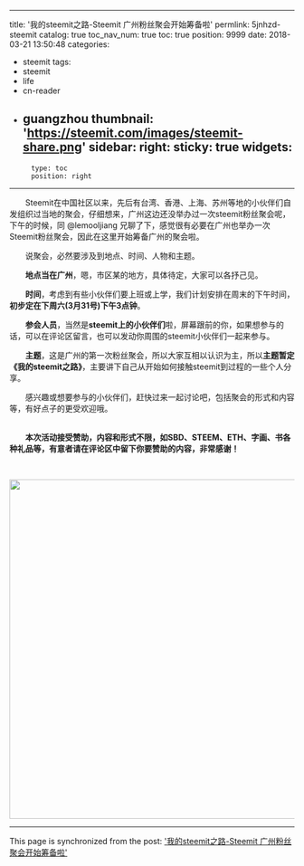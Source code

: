 
---
title: '我的steemit之路-Steemit 广州粉丝聚会开始筹备啦'
permlink: 5jnhzd-steemit
catalog: true
toc_nav_num: true
toc: true
position: 9999
date: 2018-03-21 13:50:48
categories:
- steemit
tags:
- steemit
- life
- cn-reader
- guangzhou
thumbnail: 'https://steemit.com/images/steemit-share.png'
sidebar:
    right:
        sticky: true
widgets:
    -
        type: toc
        position: right
---


<html>
<p>　　Steemit在中国社区以来，先后有台湾、香港、上海、苏州等地的小伙伴们自发组织过当地的聚会，仔细想来，广州这边还没举办过一次steemit粉丝聚会呢，下午的时候，同 @lemooljiang 兄聊了下，感觉很有必要在广州也举办一次Steemit粉丝聚会，因此在这里开始筹备广州的聚会啦。<br>
</p>
<p>　　说聚会，必然要涉及到地点、时间、人物和主题。<br>
</p>
<p>　　<strong>地点当在广州</strong>，嗯，市区某的地方，具体待定，大家可以各抒己见。<br>
</p>
<p>　　<strong>时间</strong>，考虑到有些小伙伴们要上班或上学，我们计划安排在周末的下午时间，<strong>初步定在下周六(3月31号)下午3点钟</strong>。<br>
</p>
<p>　　<strong>参会人员</strong>，当然是<strong>steemit上的小伙伴们</strong>啦，屏幕跟前的你，如果想参与的话，可以在评论区留言，也可以发动你周围的steemit小伙伴们一起来参与。<br>
</p>
<p>　　<strong>主题</strong>，这是广州的第一次粉丝聚会，所以大家互相以认识为主，所以<strong>主题暂定《我的steemit之路》</strong>，主要讲下自己从开始如何接触steemit到过程的一些个人分享。<br>
</p>
<p>　　感兴趣或想要参与的小伙伴们，赶快过来一起讨论吧，包括聚会的形式和内容等，有好点子的更受欢迎哦。</p>
<p><br>
　　<strong>本次活动接受赞助，内容和形式不限，如SBD、STEEM、ETH、字画、书各种礼品等，有意者请在评论区中留下你要赞助的内容，非常感谢！</strong></p>
<p><br></p>
<p><img src="https://steemit.com/images/steemit-share.png" width="1280" height="600"/></p>
</html>

- - -

This page is synchronized from the post: ['我的steemit之路-Steemit 广州粉丝聚会开始筹备啦'](https://steemit.com/@rivalhw/5jnhzd-steemit)
